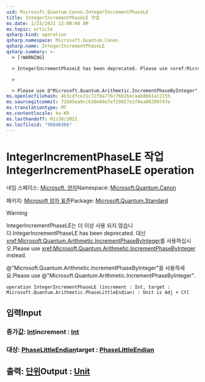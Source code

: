 ```yaml
---
uid: Microsoft.Quantum.Canon.IntegerIncrementPhaseLE
title: IntegerIncrementPhaseLE 작업
ms.date: 1/23/2021 12:00:00 AM
ms.topic: article
qsharp.kind: operation
qsharp.namespace: Microsoft.Quantum.Canon
qsharp.name: IntegerIncrementPhaseLE
qsharp.summary: >-
  > [!WARNING]

  > IntegerIncrementPhaseLE has been deprecated. Please use <xref:Microsoft.Quantum.Arithmetic.IncrementPhaseByInteger> instead.

  >

  > Please use @"Microsoft.Quantum.Arithmetic.IncrementPhaseByInteger".
ms.openlocfilehash: 4b3cdfce31c72f8a77bc76b2becaab8661ac2155
ms.sourcegitcommit: 71605ea9cc630e84e7ef29027e1f0ea06299747e
ms.translationtype: MT
ms.contentlocale: ko-KR
ms.lasthandoff: 01/26/2021
ms.locfileid: "98840366"
---
```

# <a name="integerincrementphasele-operation"></a><span data-ttu-id="188fb-102">IntegerIncrementPhaseLE 작업</span><span class="sxs-lookup"><span data-stu-id="188fb-102">IntegerIncrementPhaseLE operation</span></span>

<span data-ttu-id="188fb-103">네임 스페이스: [Microsoft. 양자](xref:Microsoft.Quantum.Canon)</span><span class="sxs-lookup"><span data-stu-id="188fb-103">Namespace: [Microsoft.Quantum.Canon](xref:Microsoft.Quantum.Canon)</span></span>

<span data-ttu-id="188fb-104">패키지: [Microsoft 양자 표준](https://nuget.org/packages/Microsoft.Quantum.Standard)</span><span class="sxs-lookup"><span data-stu-id="188fb-104">Package: [Microsoft.Quantum.Standard](https://nuget.org/packages/Microsoft.Quantum.Standard)</span></span>


> [!WARNING]
> <span data-ttu-id="188fb-105">IntegerIncrementPhaseLE는 더 이상 사용 되지 않습니다.</span><span class="sxs-lookup"><span data-stu-id="188fb-105">IntegerIncrementPhaseLE has been deprecated.</span></span> <span data-ttu-id="188fb-106">대신 <xref:Microsoft.Quantum.Arithmetic.IncrementPhaseByInteger>를 사용하십시오.</span><span class="sxs-lookup"><span data-stu-id="188fb-106">Please use <xref:Microsoft.Quantum.Arithmetic.IncrementPhaseByInteger> instead.</span></span>
>
> <span data-ttu-id="188fb-107">@"Microsoft.Quantum.Arithmetic.IncrementPhaseByInteger"을 사용하세요.</span><span class="sxs-lookup"><span data-stu-id="188fb-107">Please use @"Microsoft.Quantum.Arithmetic.IncrementPhaseByInteger".</span></span>



```qsharp
operation IntegerIncrementPhaseLE (increment : Int, target : Microsoft.Quantum.Arithmetic.PhaseLittleEndian) : Unit is Adj + Ctl
```


## <a name="input"></a><span data-ttu-id="188fb-108">입력</span><span class="sxs-lookup"><span data-stu-id="188fb-108">Input</span></span>

### <a name="increment--int"></a><span data-ttu-id="188fb-109">증가값: [Int](xref:microsoft.quantum.lang-ref.int)</span><span class="sxs-lookup"><span data-stu-id="188fb-109">increment : [Int](xref:microsoft.quantum.lang-ref.int)</span></span>




### <a name="target--phaselittleendian"></a><span data-ttu-id="188fb-110">대상: [PhaseLittleEndian](xref:Microsoft.Quantum.Arithmetic.PhaseLittleEndian)</span><span class="sxs-lookup"><span data-stu-id="188fb-110">target : [PhaseLittleEndian](xref:Microsoft.Quantum.Arithmetic.PhaseLittleEndian)</span></span>





## <a name="output--unit"></a><span data-ttu-id="188fb-111">출력: [단위](xref:microsoft.quantum.lang-ref.unit)</span><span class="sxs-lookup"><span data-stu-id="188fb-111">Output : [Unit](xref:microsoft.quantum.lang-ref.unit)</span></span>

